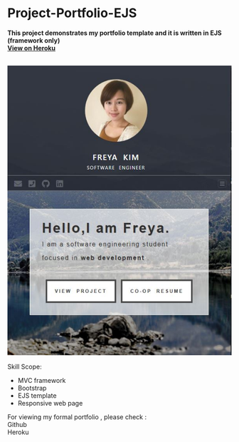 # Project-Portfolio-EJS

**This project demonstrates my portfolio template and it is written in EJS (framework only)**<br>
**[View on Heroku](https://portfolio-ejs-template.herokuapp.com)**<br><br>

![project-portfolio-ejs](./screenShot.JPG?raw=true)
 
Skill Scope:<br>
* MVC framework
* Bootstrap
* EJS template
* Responsive web page

For viewing my formal portfolio , please check :<br>
Github <br>
Heroku 

